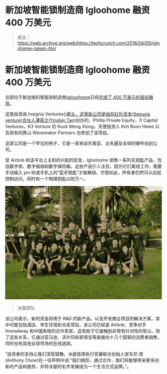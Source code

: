 # 新加坡智能锁制造商 Igloohome 融资 400 万美元

> 原文：<https://web.archive.org/web/https://techcrunch.com/2018/04/05/igloohome-raises-4m/>

# 新加坡智能锁制造商 Igloohome 融资 400 万美元

总部位于新加坡的智能锁制造商[iglooohome](https://web.archive.org/web/20230302224114/https://www.igloohome.co/)已经[完成了 400 万美元的首轮融资](https://web.archive.org/web/20230302224114/https://www.igloohome.co/where-to-buy/)。

这笔投资由 Insignia Ventures([)牵头，这家新公司是由前红杉资本(Sequoia venture)合伙人谭英兰(Yinglan Tan)](https://web.archive.org/web/20230302224114/https://techcrunch.com/2017/09/13/insignia-venture-partners-fund-25-million-yinglan-tan/)创办的。Phillip Private Equity，X Capital Ventures，K3 Venture 的 Kuok Meng Xiong，天使投资人 Koh Boon Hwee 以及现有的靠山 Wavemaker Partners 也参加了该项目。

这家公司是一个罕见的例子，它是一家来自东南亚、业务遍及全球的硬件初创公司。

受 Airbnb 和该平台上主机的兴起的启发，Igloohome 销售一系列无钥匙产品，包括数字锁、数字插销和数字保险箱。这些产品引人注目，因为它们离线工作，需要手动输入 pin 码或手机上的“蓝牙钥匙”才能解锁。尽管如此，所有者仍然可以远程控制访问，同时有一个物理钥匙以防万一。

![](img/32a020a9726f4c55901c95062b1ce750.png)

> 冰屋团队

该公司表示，新的资金将用于 R&D 的新产品，以及开发商业项目的解决方案，其中可能包括酒店、学生住宿和仓库项目。该公司已经是 Airbnb、竞争对手 HomeAway 和中国朱晓的合作卖家，这有助于它接触到非常有针对性的受众。除了这些关系，它通过亚马逊、沃尔玛和家得宝等直接向十几个国家的消费者销售，同时也有其他全球市场的在线选择。

“投资者的支持让我们深受鼓舞。冰屋首席执行官兼联合创始人安东尼·周(Anthony Chow)在一份声明中说:“我们相信，通过合作，我们将能够带来更多创新的产品和服务，并将冰屋的名字发展成为一个生活方式品牌。”。